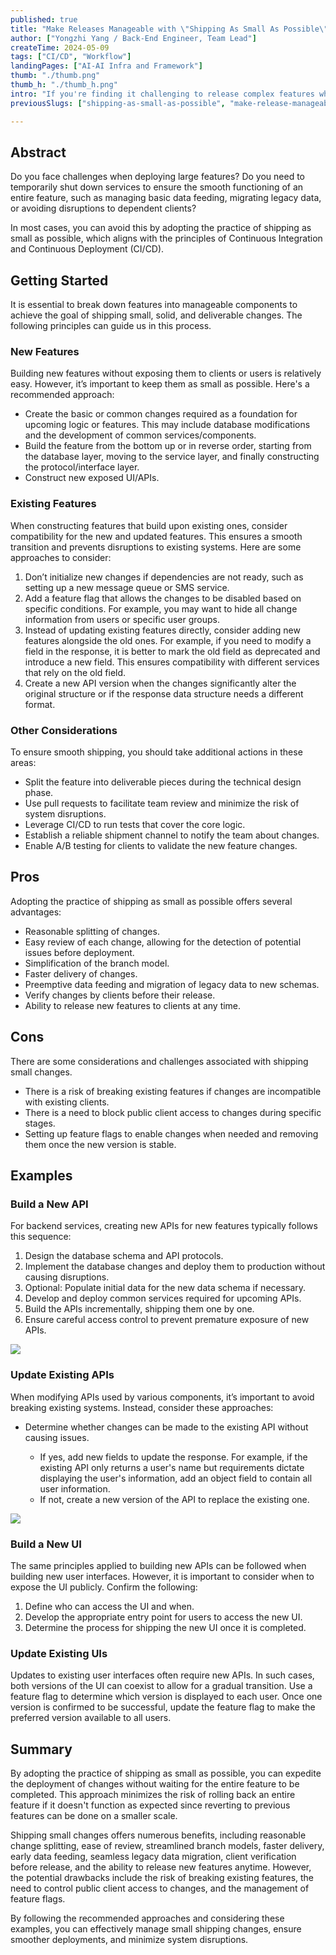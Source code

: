 ```yaml
---
published: true
title: "Make Releases Manageable with \"Shipping As Small As Possible\""
author: ["Yongzhi Yang / Back-End Engineer, Team Lead"]
createTime: 2024-05-09
tags: ["CI/CD", "Workflow"]
landingPages: ["AI-AI Infra and Framework"]
thumb: "./thumb.png"
thumb_h: "./thumb_h.png"
intro: "If you're finding it challenging to release complex features while adhering to the principles of Continuous Integration and Continuous Deployment (CI/CD), we’re excited to share our proven approach. By breaking down large features into manageable components, we can relieve the burden of managing these large features, ensuring smoother data management and migration, and minimizing disruptions to dependent clients. This approach also supports an agile and iterative deployment process, enhancing stability and the user experience."
previousSlugs: ["shipping-as-small-as-possible", "make-release-manageable-with-shipping-as-small-as-possible"]

---
```


## Abstract

Do you face challenges when deploying large features? Do you need to temporarily shut down services to ensure the smooth functioning of an entire feature, such as managing basic data feeding, migrating legacy data, or avoiding disruptions to dependent clients? 

In most cases, you can avoid this by adopting the practice of shipping as small as possible, which aligns with the principles of Continuous Integration and Continuous Deployment (CI/CD).


## Getting Started

It is essential to break down features into manageable components to achieve the goal of shipping small, solid, and deliverable changes. The following principles can guide us in this process.


### New Features

Building new features without exposing them to clients or users is relatively easy. However, it’s important to keep them as small as possible. Here's a recommended approach:

- Create the basic or common changes required as a foundation for upcoming logic or features. This may include database modifications and the development of common services/components.
- Build the feature from the bottom up or in reverse order, starting from the database layer, moving to the service layer, and finally constructing the protocol/interface layer.
- Construct new exposed UI/APIs.


### Existing Features

When constructing features that build upon existing ones, consider compatibility for the new and updated features. This ensures a smooth transition and prevents disruptions to existing systems. Here are some approaches to consider: 

1. Don’t initialize new changes if dependencies are not ready, such as setting up a new message queue or SMS service.
2. Add a feature flag that allows the changes to be disabled based on specific conditions. For example, you may want to hide all change information from users or specific user groups.
3. Instead of updating existing features directly, consider adding new features alongside the old ones. For example, if you need to modify a field in the response, it is better to mark the old field as deprecated and introduce a new field. This ensures compatibility with different services that rely on the old field.
4. Create a new API version when the changes significantly alter the original structure or if the response data structure needs a different format.

### Other Considerations

To ensure smooth shipping, you should take additional actions in these areas:


- Split the feature into deliverable pieces during the technical design phase.
- Use pull requests to facilitate team review and minimize the risk of system disruptions.
- Leverage CI/CD to run tests that cover the core logic.
- Establish a reliable shipment channel to notify the team about changes.
- Enable A/B testing for clients to validate the new feature changes.

## Pros

Adopting the practice of shipping as small as possible offers several advantages:

- Reasonable splitting of changes.
- Easy review of each change, allowing for the detection of potential issues before deployment.
- Simplification of the branch model.
- Faster delivery of changes.
- Preemptive data feeding and migration of legacy data to new schemas.
- Verify changes by clients before their release.
- Ability to release new features to clients at any time.


## Cons

There are some considerations and challenges associated with shipping small changes.

- There is a risk of breaking existing features if changes are incompatible with existing clients.
- There is a need to block public client access to changes during specific stages.
- Setting up feature flags to enable changes when needed and removing them once the new version is stable.


## Examples

### Build a New API

For backend services, creating new APIs for new features typically follows this sequence:

1. Design the database schema and API protocols.
2. Implement the database changes and deploy them to production without causing disruptions.
3. Optional: Populate initial data for the new data schema if necessary.
4. Develop and deploy common services required for upcoming APIs.
5. Build the APIs incrementally, shipping them one by one.
6. Ensure careful access control to prevent premature exposure of new APIs.

![](build_new_api.png)


### Update Existing APIs

When modifying APIs used by various components, it’s important to avoid breaking existing systems. Instead, consider these approaches:

- Determine whether changes can be made to the existing API without causing issues.

    - If yes, add new fields to update the response. For example, if the existing API only returns a user's name but requirements dictate displaying the user's information, add an object field to contain all user information.
    - If not, create a new version of the API to replace the existing one.

![](./update_api.png)


### Build a New UI

The same principles applied to building new APIs can be followed when building new user interfaces. However, it is important to consider when to expose the UI publicly. Confirm the following:

1. Define who can access the UI and when.
2. Develop the appropriate entry point for users to access the new UI.
3. Determine the process for shipping the new UI once it is completed.


### Update Existing UIs

Updates to existing user interfaces often require new APIs. In such cases, both versions of the UI can coexist to allow for a gradual transition. Use a feature flag to determine which version is displayed to each user. Once one version is confirmed to be successful, update the feature flag to make the preferred version available to all users.


## Summary

By adopting the practice of shipping as small as possible, you can expedite the deployment of changes without waiting for the entire feature to be completed. This approach minimizes the risk of rolling back an entire feature if it doesn't function as expected since reverting to previous features can be done on a smaller scale.

Shipping small changes offers numerous benefits, including reasonable change splitting, ease of review, streamlined branch models, faster delivery, early data feeding, seamless legacy data migration, client verification before release, and the ability to release new features anytime. However, the potential drawbacks include the risk of breaking existing features, the need to control public client access to changes, and the management of feature flags.

By following the recommended approaches and considering these examples, you can effectively manage small shipping changes, ensure smoother deployments, and minimize system disruptions.
